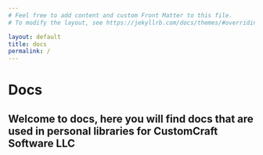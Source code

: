 ```yaml
---
# Feel free to add content and custom Front Matter to this file.
# To modify the layout, see https://jekyllrb.com/docs/themes/#overriding-theme-defaults

layout: default
title: docs
permalink: /
---
```


<h1 class="has-text-centered has-text-primary">Docs</h1>
<h2 class="has-text-centered has-text-primary">Welcome to docs, here you will find docs that are
 used in personal libraries for CustomCraft Software LLC<h2>